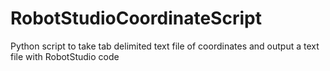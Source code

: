 # RobotStudioCoordinateScript
Python script to take tab delimited text file of coordinates and output a text file with RobotStudio code
